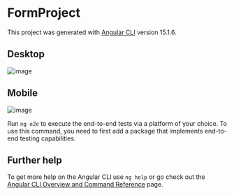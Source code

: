 # FormProject

This project was generated with [Angular CLI](https://github.com/angular/angular-cli) version 15.1.6.
## Desktop
![image](https://github.com/user-attachments/assets/b7e80ff6-82c3-47a2-86be-1deba1fa6f9c)

## Mobile
![image](https://github.com/user-attachments/assets/5e437ae6-b73e-4944-80d9-4588d80faf12)

Run `ng e2e` to execute the end-to-end tests via a platform of your choice. To use this command, you need to first add a package that implements end-to-end testing capabilities.

## Further help

To get more help on the Angular CLI use `ng help` or go check out the [Angular CLI Overview and Command Reference](https://angular.io/cli) page.
